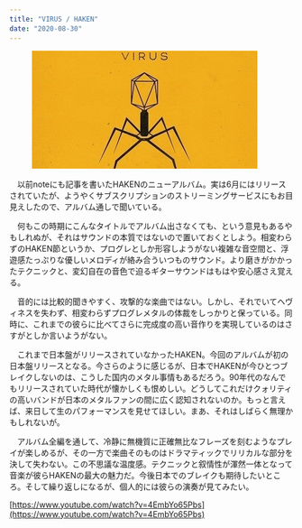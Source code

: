 ```yaml
---
title: "VIRUS / HAKEN"
date: "2020-08-30"
---
```


<figure>

![](/assets/n259ee2cb74bb_1134f1c122d75b3089bfcb812c1aa429.jpg)

</figure>

　以前noteにも記事を書いたHAKENのニューアルバム。実は6月にはリリースされていたが、ようやくサブスクリプションのストリーミングサービスにもお目見えしたので、アルバム通しで聞いている。

　何もこの時期にこんなタイトルでアルバム出さなくても、という意見もあるやもしれぬが、それはサウンドの本質ではないので置いておくとしよう。相変わらずのHAKEN節というか、プログレとしか形容しようがない複雑な音空間と、浮遊感たっぷりな優しいメロディが絡み合ういつものサウンド。より磨きがかかったテクニックと、変幻自在の音色で迫るギターサウンドはもはや安心感さえ覚える。

　音的には比較的聞きやすく、攻撃的な楽曲ではない。しかし、それでいてヘヴィネスを失わず、相変わらずプログレメタルの体裁をしっかりと保っている。同時に、これまでの彼らに比べてさらに完成度の高い音作りを実現しているのはさすがとしか言いようがない。

　これまで日本盤がリリースされていなかったHAKEN。今回のアルバムが初の日本盤リリースとなる。今さらのように感じるが、日本でHAKENが今ひとつブレイクしないのは、こうした国内のメタル事情もあるだろう。90年代のなんでもリリースされていた時代が懐かしくも恨めしい。どうしてこれだけクォリティの高いバンドが日本のメタルファンの間に広く認知されないのか。もっと言えば、来日して生のパフォーマンスを見せてほしい。まあ、それはしばらく無理かもしれないが。

　アルバム全編を通して、冷静に無機質に正確無比なフレーズを刻むようなプレイが楽しめるが、その一方で楽曲そのものはドラマティックでリリカルな部分を決して失わない。この不思議な温度感。テクニックと叙情性が渾然一体となって音楽が彼らHAKENの最大の魅力だ。今後日本でのブレイクも期待したいところ。そして繰り返しになるが、個人的には彼らの演奏が見てみたい。

[https://www.youtube.com/watch?v=4EmbYo65Pbs](https://www.youtube.com/watch?v=4EmbYo65Pbs)
